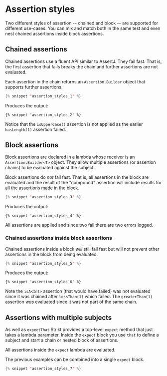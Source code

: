 ---
---

# Assertion styles

Two different styles of assertion -- chained and block -- are supported for different use-cases.
You can mix and match both in the same test and even nest chained assertions inside block assertions.

## Chained assertions

Chained assertions use a fluent API similar to AssertJ.
They fail fast.
That is, the first assertion that fails breaks the chain and further assertions are not evaluated.

Each assertion in the chain returns an `Assertion.Builder` object that supports further assertions.

```kotlin
{% snippet 'assertion_styles_1' %}
```

Produces the output:

```text
{% snippet 'assertion_styles_2' %}
```

Notice that the `isUpperCase()` assertion is not applied as the earlier `hasLength(1)` assertion failed.

## Block assertions

Block assertions are declared in a lambda whose receiver is an `Assertion.Builder<T>` object.
They allow multiple assertions (or assertion chains) to be evaluated against the subject.

Block assertions do _not_ fail fast.
That is, all assertions in the block are evaluated and the result of the "compound" assertion will include results for all the assertions made in the block.

```kotlin
{% snippet 'assertion_styles_3' %}
```

Produces the output:

```text
{% snippet 'assertion_styles_4' %}
```

All assertions are applied and since two fail there are two errors logged.

### Chained assertions inside block assertions

Chained assertions inside a block _will_ still fail fast but will not prevent other assertions in the block from being evaluated.

```kotlin
{% snippet 'assertion_styles_5' %}
```

Produces the output:

```text
{% snippet 'assertion_styles_6' %}
```

Note the `isA<Int>` assertion (that would have failed) was not evaluated since it was chained after `lessThan(1)` which failed.
The `greaterThan(1)` assertion _was_ evaluated since it was not part of the same chain.

## Assertions with multiple subjects

As well as `expectThat` Strikt provides a top-level `expect` method that just takes a lambda parameter.
Inside the `expect` block you use `that` to define a subject and start a chain or nested block of assertions.

All assertions inside the `expect` lambda are evaluated.

The previous examples can be combined into a single `expect` block.

```kotlin
{% snippet 'assertion_styles_7' %}
```
